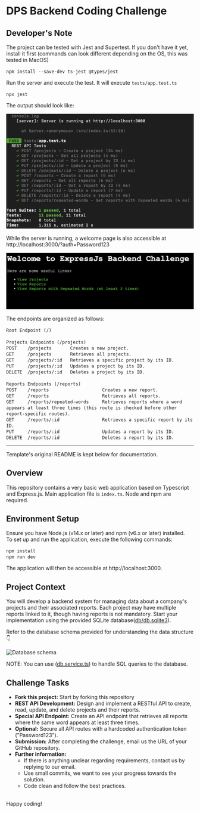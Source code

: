 # DPS Backend Coding Challenge

## Developer's Note

The project can be tested with Jest and Supertest. If you don't have it yet, install it first (commands can look different depending on the OS, this was tested in MacOS)

```
npm install --save-dev ts-jest @types/jest
```
Run the server and execute the test. It will execute `tests/app.test.ts`
```
npx jest
```
The output should look like:

![testing output](images/testing_output.png)

While the server is running, a welcome page is also accessible at http://localhost:3000/?auth=Password123

![welcome](images/welcome.png)

The endpoints are organized as follows:
```
Root Endpoint (/)

Projects Endpoints (/projects)
POST    /projects       Creates a new project.
GET     /projects       Retrieves all projects.
GET     /projects/:id   Retrieves a specific project by its ID.
PUT     /projects/:id   Updates a project by its ID.
DELETE  /projects/:id   Deletes a project by its ID.

Reports Endpoints (/reports)
POST    /reports                    Creates a new report.
GET     /reports                    Retrieves all reports.
GET     /reports/repeated-words     Retrieves reports where a word appears at least three times (this route is checked before other report-specific routes).
GET     /reports/:id                Retrieves a specific report by its ID.
PUT     /reports/:id                Updates a report by its ID.
DELETE  /reports/:id                Deletes a report by its ID.
```

---
Template's original README is kept below for documentation.
## Overview

This repository contains a very basic web application based on Typescript and Express.js. Main application file is `index.ts`. Node and npm are required.

## Environment Setup

Ensure you have Node.js (v14.x or later) and npm (v6.x or later) installed.  
To set up and run the application, execute the following commands:

```
npm install
npm run dev
```

The application will then be accessible at http://localhost:3000.

## Project Context

You will develop a backend system for managing data about a company's projects and their associated reports. Each project may have multiple reports linked to it, though having reports is not mandatory. Start your implementation using the provided SQLite database([db/db.sqlite3](./db/db.sqlite3)).

Refer to the database schema provided for understanding the data structure 👇

![Database schema](images/database_schema.png)

NOTE: You can use ([db.service.ts](./src/services/db.service.ts)) to handle SQL queries to the database.

## Challenge Tasks

-   **Fork this project:** Start by forking this repository
-   **REST API Development:** Design and implement a RESTful API to create, read, update, and delete projects and their reports.
-   **Special API Endpoint:** Create an API endpoint that retrieves all reports where the same word appears at least three times.
-   **Optional:** Secure all API routes with a hardcoded authentication token ("Password123").
-   **Submission:** After completing the challenge, email us the URL of your GitHub repository.
-   **Further information:**
    -   If there is anything unclear regarding requirements, contact us by replying to our email.
    -   Use small commits, we want to see your progress towards the solution.
    -   Code clean and follow the best practices.

\
Happy coding!
